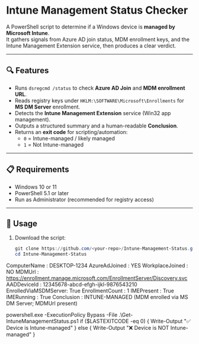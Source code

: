 # Intune Management Status Checker

A PowerShell script to determine if a Windows device is **managed by Microsoft Intune**.  
It gathers signals from Azure AD join status, MDM enrollment keys, and the Intune Management Extension service, then produces a clear verdict.

---

## 🔍 Features
- Runs `dsregcmd /status` to check **Azure AD Join** and **MDM enrollment URL**.
- Reads registry keys under `HKLM:\SOFTWARE\Microsoft\Enrollments` for **MS DM Server** enrollment.
- Detects the **Intune Management Extension** service (Win32 app management).
- Outputs a structured summary and a human-readable **Conclusion**.
- Returns an **exit code** for scripting/automation:
  - `0` = Intune-managed / likely managed
  - `1` = Not Intune-managed

---

## 📋 Requirements
- Windows 10 or 11
- PowerShell 5.1 or later
- Run as Administrator (recommended for registry access)

---

## 🚀 Usage
1. Download the script:

   ```powershell
   git clone https://github.com/<your-repo>/Intune-Management-Status.git
   cd Intune-Management-Status

ComputerName         : DESKTOP-1234
AzureAdJoined        : YES
WorkplaceJoined      : NO
MDMUrl               : https://enrollment.manage.microsoft.com/EnrollmentServer/Discovery.svc
AADDeviceId          : 12345678-abcd-efgh-ijkl-9876543210
EnrolledViaMSDMServer: True
EnrollmentCount      : 1
IMEPresent           : True
IMERunning           : True
Conclusion           : INTUNE-MANAGED (MDM enrolled via MS DM Server; MDMUrl present)

powershell.exe -ExecutionPolicy Bypass -File .\Get-IntuneManagementStatus.ps1
if ($LASTEXITCODE -eq 0) {
    Write-Output "✅ Device is Intune-managed"
} else {
    Write-Output "❌ Device is NOT Intune-managed"
}
